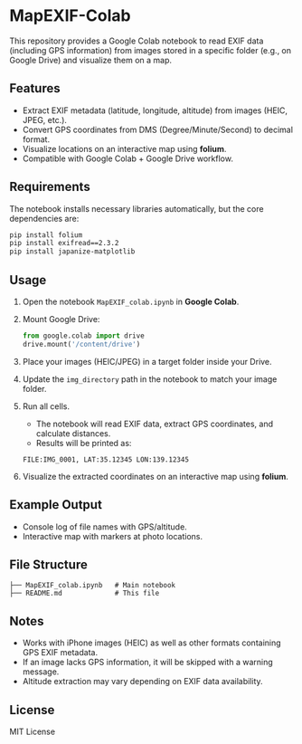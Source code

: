 # MapEXIF-Colab
This repository provides a Google Colab notebook to read EXIF data (including GPS information) from images stored in a specific folder (e.g., on Google Drive) and visualize them on a map.

## Features
- Extract EXIF metadata (latitude, longitude, altitude) from images (HEIC, JPEG, etc.).
- Convert GPS coordinates from DMS (Degree/Minute/Second) to decimal format.
- Visualize locations on an interactive map using **folium**.
- Compatible with Google Colab + Google Drive workflow.

## Requirements
The notebook installs necessary libraries automatically, but the core dependencies are:

```bash
pip install folium
pip install exifread==2.3.2
pip install japanize-matplotlib
```

## Usage
1. Open the notebook `MapEXIF_colab.ipynb` in **Google Colab**.
2. Mount Google Drive:
   ```python
   from google.colab import drive
   drive.mount('/content/drive')
   ```
3. Place your images (HEIC/JPEG) in a target folder inside your Drive.
4. Update the `img_directory` path in the notebook to match your image folder.
5. Run all cells.  
   - The notebook will read EXIF data, extract GPS coordinates, and calculate distances.  
   - Results will be printed as:

   ```
   FILE:IMG_0001, LAT:35.12345 LON:139.12345
   ```

6. Visualize the extracted coordinates on an interactive map using **folium**.

## Example Output
- Console log of file names with GPS/altitude.
- Interactive map with markers at photo locations.

## File Structure
```
├── MapEXIF_colab.ipynb   # Main notebook
├── README.md             # This file
```

## Notes
- Works with iPhone images (HEIC) as well as other formats containing GPS EXIF metadata.
- If an image lacks GPS information, it will be skipped with a warning message.
- Altitude extraction may vary depending on EXIF data availability.

## License
MIT License
